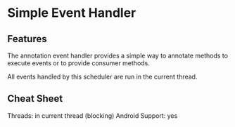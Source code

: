 # Simple Event Handler

## Features



The annotation event handler provides a simple way to annotate methods to execute events or to provide consumer methods.

All events handled by this scheduler are run in the current thread.

## Cheat Sheet

Threads: in current thread (blocking)
Android Support: yes
